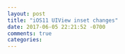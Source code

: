 ```yaml
---
layout: post
title: "iOS11 UIView inset changes"
date: 2017-06-05 22:21:52 -0700
comments: true
categories: 
---
```

